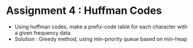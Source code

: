 # Assignment 4 : Huffman Codes

- Using huffman codes, make a prefix-code table for each character with a given frequency data
- Solution : Greedy method, using min-priority queue based on min-heap
